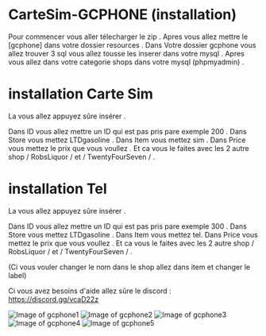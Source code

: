 # CarteSim-GCPHONE (installation)
Pour commencer vous aller télecharger le zip .
Apres vous allez mettre le [gcphone] dans votre dossier resources .
Dans Votre dossier gcphone vous allez trouver 3 sql vous allez tousse les inserer dans votre mysql .
Apres vous allez dans votre categorie shops dans votre mysql (phpmyadmin) .

# installation Carte Sim  
La vous allez appuyez sûre insérer .

Dans ID vous allez mettre un ID qui est pas pris pare exemple 200 .
Dans Store vous mettez LTDgasoline .
Dans Item vous mettez sim .
Dans Price vous mettez le prix que vous voullez .
Et ca vous le faites avec les 2 autre shop / RobsLiquor / et / TwentyFourSeven / .

# installation Tel
La vous allez appuyez sûre insérer .

Dans ID vous allez mettre un ID qui est pas pris pare exemple 300 .
Dans Store vous mettez LTDgasoline .
Dans Item vous mettez  tel.
Dans Price vous mettez le prix que vous voullez .
Et ca vous le faites avec les 2 autre shop / RobsLiquor / et / TwentyFourSeven / .

(Ci vous vouler changer le nom dans le shop allez dans item et changer le label)

Ci vous avez besoins d'aide allez sûre le discord : https://discord.gg/vcaD22z


![Image of gcphone1](https://i.imgur.com/naTiBgI.png)
![Image of gcphone2](https://i.imgur.com/LAicovK.png)
![Image of gcphone3](https://i.imgur.com/imWPohA.png)
![Image of gcphone4](https://i.imgur.com/rzWdDMy.png)
![Image of gcphone5](https://i.imgur.com/9h7eiI8.png)
